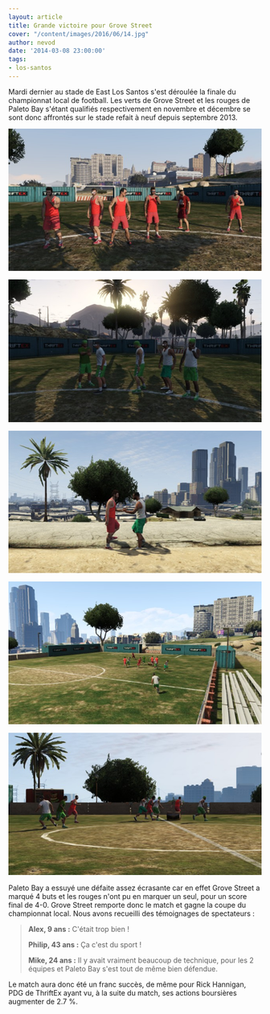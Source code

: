 ```yaml
---
layout: article
title: Grande victoire pour Grove Street
cover: "/content/images/2016/06/14.jpg"
author: nevod
date: '2014-03-08 23:00:00'
tags:
- los-santos
---
```


Mardi dernier au stade de East Los Santos s'est déroulée la finale du championnat local de football. Les verts de Grove Street et les rouges de Paleto Bay s'étant qualifiés respectivement en novembre et décembre se sont donc affrontés sur le stade refait à neuf depuis septembre 2013.

![](  /content/images/2016/06/14_1.jpg)

![Les capitaines d'équipes, xTeddy62 (Paleto Bay) et T-Rawww8 (Grove Sreet) se sont rencontrés peu avant le match dans une ambiance assez fair-play.](  /content/images/2016/06/14_2.jpg)

![La compagnie de manufacture en produits électroniques ThriftEx était le sponsor officiel de l’événement.](  /content/images/2016/06/14_5.jpg)

![](  /content/images/2016/06/14_4.jpg)

![](  /content/images/2016/06/14_3.jpg)

Paleto Bay a essuyé une défaite assez écrasante car en effet Grove Street a marqué 4 buts et les rouges n'ont pu en marquer un seul, pour un score final de 4-0. Grove Street remporte donc le match et gagne la coupe du championnat local. Nous avons recueilli des témoignages de spectateurs :

> **Alex, 9 ans :** C'était trop bien !
> 
> **Philip, 43 ans :** Ça c'est du sport !
> 
> **Mike, 24 ans :** Il y avait vraiment beaucoup de technique, pour les 2 équipes et Paleto Bay s'est tout de même bien défendue.

Le match aura donc été un franc succès, de même pour Rick Hannigan, PDG de ThriftEx ayant vu, à la suite du match, ses actions boursières augmenter de 2.7 %.

<!--kg-card-end: markdown-->
